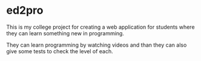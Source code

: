 # ed2pro 

This is my college project for creating a  web application for students where they can learn something new in programming.

They can learn programming by watching videos and than they can also give some tests to check the level of each.